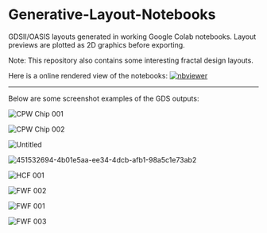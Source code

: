 # Generative-Layout-Notebooks
GDSII/OASIS layouts generated in working Google Colab notebooks. Layout previews are plotted as 2D graphics before exporting. 

Note: This repository also contains some interesting fractal design layouts.

Here is a online rendered view of the notebooks: [![nbviewer](https://raw.githubusercontent.com/jupyter/design/master/logos/Badges/nbviewer_badge.svg)](https://nbviewer.org/github/OJB-Quantum/Generative-Layout-Notebooks/tree/main/)

---
Below are some screenshot examples of the GDS outputs:

![CPW Chip 001](https://github.com/user-attachments/assets/e8e0ee21-a4e5-4349-a084-b252daf7ad55)

![CPW Chip 002](https://github.com/user-attachments/assets/4f3f01d6-2386-4377-a43f-71945412eebf)



![Untitled](https://github.com/user-attachments/assets/dd77a00b-db61-4389-b1dc-a9404e1f1725)

![451532694-4b01e5aa-ee34-4dcb-afb1-98a5c1e73ab2](https://github.com/user-attachments/assets/0a038847-e73e-4a78-b89d-ce68ac865c29)

![HCF 001](https://github.com/user-attachments/assets/7b4c8354-4361-4347-a872-b064483bdebf)

![FWF 002](https://github.com/user-attachments/assets/b11879b3-e017-4157-bb2a-e4dae9f588d2)

![FWF 001](https://github.com/user-attachments/assets/ffc1f102-5382-4059-bc8c-6d037bdd2e4a)

![FWF 003](https://github.com/user-attachments/assets/e1db3dc0-d2b3-4273-86dc-bb992b15195a)

